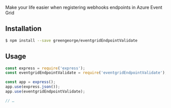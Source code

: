 Make your life easier when registering webhooks endpoints in Azure Event Grid

## Installation
```bash
$ npm install --save greengeorge/eventgridEndpointValidate
```

## Usage
```javascript
const express = require('express');
const eventgridEndpointValidate = require('eventgridEndpointValidate');

const app = express();
app.use(express.json());
app.use(eventgridEndpointValidate);

// …
```

